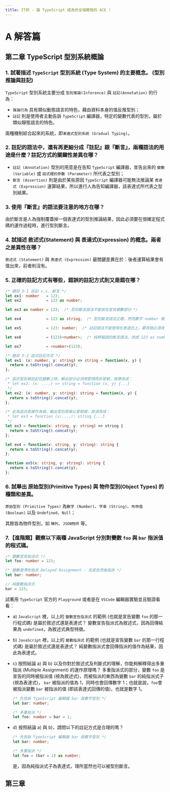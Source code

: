 ```yaml
---
title: IT邦 - 讓 TypeScript 成為你全端開發的 ACE !
---
```


# A 解答篇
## 第二章 TypeScript 型別系統概論
### 1. 試著描述 `TypeScript` 型別系統 (Type System) 的主要概念。 (型別推論與註記)
  `TypeScript` 型別系統主要分成 `型別推論(Inference)` 與 `註記(Annotation)` 的行為：
  - `推論行為` 具有類似動態語言的特色，藉由資料本身的值反推型別；
  - `註記` 則是使用者主動告訴 `TypeScript` 編譯器，特定的變數代表的型別，屬於類似靜態語言的特色。
  
  兩種機制綜合起來的系統，即`漸進式型別系統 (Gradual Typing)`。

### 2. 註記的語法中，還有再更細分成『註記』跟『斷言』，兩種語法的用途是什麼？註記方式的關鍵性差異在哪？
  - `註記 (Annotation)` 型別的用意是在告知 `TypeScript` 編譯器，宣告出來的 `變數 (Variable)` 或 `函式裡的參數 (Parameter)` 所代表之型別；
  - `斷言 (Assertion)` 則是由於某些原因 `TypeScript` 編譯器可能無法推論某 `表達式 (Expression)` 運算結果，所以進行人為告知編譯器，該表達式所代表之型別結果。

### 3. 使用『斷言』的語法要注意的地方在哪？
  由於斷言是人為強制覆蓋掉一個表達式的型別推論結果，因此必須要在很確定程式碼的運作過程時，進行型別斷言。

### 4. 試描述 敘述式(Statement) 與 表達式(Expression) 的概念。兩者之差異性在哪？
  `敘述式 (Statement)` 與 `表達式 (Expression)` 最關鍵差異在於：後者運算結果會有值出來，前者則沒有。

### 5. 正確的註記方式有哪些，錯誤的註記方式則又是錯在哪？
  ```ts
  /* 題目 5-1 註記 v.s. 斷言 */
  let ex1: number   = 123;
  let ex2           = 123 as number;

  let ex3 as number = 123;  /* 型別斷言語法不能放在宣告變數部分 */

  let ex4           = 123 as string;  /* 型別斷言語法正確，然而數字 number 被斷言為字串 string 本身是不合邏輯的 */

  let ex5           = 123: number;  /* 註記語法不能使用在表達式上，要改就必須改成 123 as number 或 <number>(123)*/

  let ex6           = (123)<number>;  /* 純粹錯誤的斷言語法，改成 123 as number 或 <number>(123) */

  let ex7           = <number>(123);
  ```

  ```ts
  /* 題目 5-2 函式註記方式 */
  let ex1: (x: number, y: string) => string = function(x, y) {
    return x.toString().concat(y);
  };

  /* 函式型別被註記在變數上時，輸出部分必須用箭頭而非冒號，故應改成：
   * let ex2: (x: ...,) => string = function (x, y) {...}
   */
  let ex2: (x: number, y: string): string = function(x, y) {
    return x.toString().concat(y);
  };

  /* 此為函式直接作為值，輸出型別直接以冒號接，故須改成：
   * let ex3 = function (x:...,): string {...}
   */
  let ex3 = function(x: string, y: string) => string {
    return x.toString().concat(y);
  };

  let ex4 = function(x: string, y: string): string {
    return x.toString().concat(y);
  };

  function ex5(x: string, y: string): string {
    return x.toString().concat(y);
  };
  ```

### 6. 試舉出 原始型別(Primitive Types) 與 物件型別(Object Types) 的種類和差異。
  `原始型別 (Primitive Types)` 為`數字 (Number)`、`字串 (String)`、`布林值 (Boolean)` 以及 `Undefined`、`Null`；
  
  其餘皆為物件型別，如 `陣列`、`JSON物件` 等。

### 7.【進階題】觀察以下兩種 JavaScript 分別對變數 `foo` 與 `bar` 指派值的程式碼。
  ```ts
  /* 變數宣告指派式 */
  let foo: number = 123;
  ```

  ```ts
  /* 變數遲滯性指派 Delayed Assignment - 先宣告而後指派 */
  let bar: number;

  // 純變數指派式
  bar = 123;
  ```

  試著用 `TypeScript` 官方的 `Playground` 或者是在 `VSCode` 編輯器實驗並且驗證看看：

  - a) `JavaScript` 裡，以上的 `變數宣告指派式` 的範例 (也就是宣告變數 `foo` 的那一行程式碼) 是屬於敘述式還是表達式？
    變數宣告指派式為敘述式，因為回傳結果為 `undefined`，為敘述式典型特徵。

  - b) `JavaScript` 裡，以上的 `變數指派式` 的範例 (也就是宣告變數 `bar` 的那一行程式碼) 是屬於敘述式還是表達式？
    純變數指派式會回傳指派的值作為結果，因此為表達式。

  - c) 按照結論 a) 與 b) 以及你對於敘述式及判斷式的理解，你能夠解釋得出多重指派 (Multiple Assignment) 的運作原理嗎？
    多重指派式的部分，變數 `foo` 是宣告的同時被指派值 (視為敘述式)，而被指派的東西為變數 `bar` 的純指派式子 (視為表達式)， `bar` 被指派的值為 1，同時也會回傳數字 1；也就是說，`foo`會被指派變數 `bar` 被指派的值 (即該表達式回傳的值)，也就是數字 1。

    ```ts
    /* 先告訴 TypeScript 編輯器 bar 是數字型別 */
    let bar: number;

    /* 多重指派 */
    let foo: number = bar = 1;
    ```

  - d) 按照結論 a) 與 b)，請問以下的註記方式是合理的嗎？
    ```ts
    /* 先告訴 TypeScript 編輯器 bar 是數字型別 */
    let bar: number;

    /* 多重指派 */
    let foo = (bar = 1) as number;
    ```

    是，因為純指派式子為表達式，理所當然也可以被型別斷言。

## 第三章
